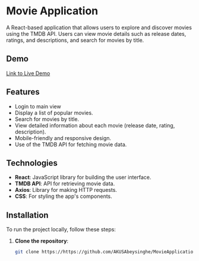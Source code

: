 # Movie Application

A React-based application that allows users to explore and discover movies using the TMDB API. Users can view movie details such as release dates, ratings, and descriptions, and search for movies by title.

## Demo

[Link to Live Demo ](https://)

## Features

- Login to main view
- Display a list of popular movies.
- Search for movies by title.
- View detailed information about each movie (release date, rating, description).
- Mobile-friendly and responsive design.
- Use of the TMDB API for fetching movie data.

## Technologies

- **React**: JavaScript library for building the user interface.
- **TMDB API**: API for retrieving movie data.
- **Axios**: Library for making HTTP requests.
- **CSS**: For styling the app's components.

## Installation

To run the project locally, follow these steps:

1. **Clone the repository**:
   
   ```bash
   git clone https://https://github.com/AKUSAbeysinghe/MovieApplication.git

